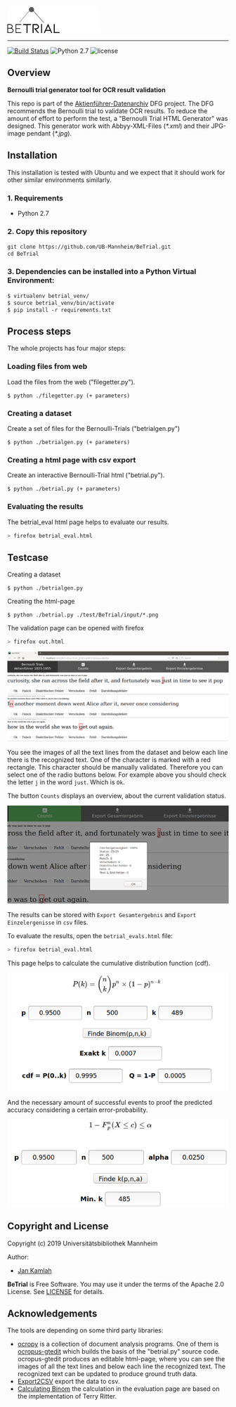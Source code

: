 ![betrial-logo](docs/img/BeTrial.png)

-------------------------------------
[![Build Status](https://travis-ci.org/UB-Mannheim/BeTrial.svg?branch=master)](https://travis-ci.org/JKamlah/BeTrial)
![Python 2.7](https://img.shields.io/badge/python-2.7-yellow.svg)
![license](https://img.shields.io/badge/license-Apache%20License%202.0-blue.svg)

## Overview
**Bernoulli trial generator tool for OCR result validation**

This repo is part of the [Aktienführer-Datenarchiv][akf-link] DFG project.
The DFG recommends the Bernoulli trial to validate OCR results.
To reduce the amount of effort to perform the test, a "Bernoulli Trial HTML Generator" was designed.
This generator work with Abbyy-XML-Files (*\*.xml*) and their JPG-image pendant (*\*.jpg*).


## Installation

This installation is tested with Ubuntu and we expect that it should
work for other similar environments similarly.

### 1. Requirements
- Python 2.7

### 2. Copy this repository
```
git clone https://github.com/UB-Mannheim/BeTrial.git
cd BeTrial
```

### 3. Dependencies can be installed into a Python Virtual Environment:

    $ virtualenv betrial_venv/
    $ source betrial_venv/bin/activate
    $ pip install -r requirements.txt

## Process steps

The whole projects has four major steps:

### Loading files from web

Load the files from the web ("filegetter.py").

    $ python ./filegetter.py (+ parameters)

### Creating a dataset
Create a set of files for the Bernoulli-Trials ("betrialgen.py")

    $ python ./betrialgen.py (+ parameters)


### Creating a html page with csv export
Create an interactive Bernoulli-Trial html ("betrial.py").

    $ python ./betrial.py (+ parameters)

### Evaluating the results
The betrial_eval html page helps to evaluate our results.

```bash
> firefox betrial_eval.html
```

Testcase
--------

Creating a dataset

    $ python ./betrialgen.py

Creating the html-page

    $ python ./betrial.py ./test/BeTrial/input/*.png

The validation page can be opened with firefox

```bash
> firefox out.html
```

![example-page](docs/img/example_page.png)

You see the images of all the text lines from the dataset and
below each line there is the recognized text.
One of the character is marked with a red rectangle.
This character should be manually validated.
Therefore you can select one of the radio buttons below.
For example above you should check the letter `j` in the word `just`.
Which is `Ok`.

The button `Counts` displays an overview, about the current validation status.

![example-count](docs/img/example_count.png)

The results can be stored with  `Export Gesamtergebnis` and `Export Einzelergenisse`
in `csv` files.

To evaluate the results, open the `betrial_evals.html` file:

```bash
> firefox betrial_eval.html
```

This page helps to calculate the cumulative distribution function (cdf).

![example-count](docs/img/example_cdf.png)

And the necessary amount of successful events to proof the predicted accuracy
considering a certain error-probability.

![example-count](docs/img/example_signalpha.png)

Copyright and License
--------

Copyright (c) 2019 Universitätsbibliothek Mannheim

Author:
 * [Jan Kamlah](https://github.com/jkamlah)

**BeTrial** is Free Software. You may use it under the terms of the Apache 2.0 License.
See [LICENSE](./LICENSE) for details.


Acknowledgements
-------

The tools are depending on some third party libraries:
 * [ocropy][ocropy-link] is a collection of document analysis programs.
 One of them is [ocropus-gtedit][gtedit-link] which builds the basis of the "betrial.py" source code.
 ocropus-gtedit produces an editable html-page,
 where you can see the images of all the text lines and below each line the recognized text.
 The recognized text can be updated to produce ground truth data.
 * [Export2CSV][exportcsv-link] export the data to csv.
 * [Calculating Binom][binom-link] the calculation in the evaluation page are based on the implementation of Terry Ritter.

[akf-link]:  https://github.com/UB-Mannheim/Aktienfuehrer-Datenarchiv-Tools "Aktienfuehrer-Datenarchiv-Tools"
[dataarchive-link]: https://digi.bib.uni-mannheim.de/aktienfuehrer/ "Aktienfuehrer-Datenarchiv"
[ocropy-link]:  https://github.com/tmbdev/ocropy"
[exportcsv-link]: https://medium.com/@danny.pule/export-json-to-csv-file-using-javascript-a0b7bc5b00d2
[gtedit-link]: https://github.com/tmbdev/ocropy/wiki/Working-with-Ground-Truth
[binom-link]: http://www.ciphersbyritter.com/JAVASCRP/BINOMPOI.HTM
